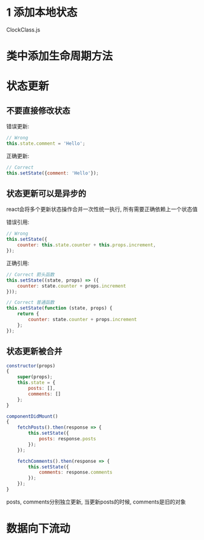 
# 1 添加本地状态

ClockClass.js

# 类中添加生命周期方法



# 状态更新

## 不要直接修改状态

错误更新:

```js
// Wrong
this.state.comment = 'Hello';
```

正确更新:

```js
// Correct
this.setState({comment: 'Hello'});
```

## 状态更新可以是异步的

react会将多个更新状态操作合并一次性统一执行, 所有需要正确依赖上一个状态值

错误引用:

```js
// Wrong
this.setState({
    counter: this.state.counter + this.props.increment,
});
```

正确引用:

```js
// Correct 箭头函数
this.setState((state, props) => ({
    counter: state.counter + props.increment
}));
```

```js
// Correct 普通函数
this.setState(function (state, props) {
    return {
        counter: state.counter + props.increment
    };
});
```

## 状态更新被合并

```js
constructor(props)
{
    super(props);
    this.state = {
        posts: [],
        comments: []
    };
}

componentDidMount()
{
    fetchPosts().then(response => {
        this.setState({
            posts: response.posts
        });
    });

    fetchComments().then(response => {
        this.setState({
            comments: response.comments
        });
    });
}

```
posts, comments分别独立更新, 当更新posts的时候, comments是旧的对象

# 数据向下流动

